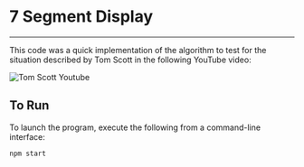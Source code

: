 # 7 Segment Display 

---

This code was a quick implementation of the algorithm to test for the situation described by Tom Scott in the following YouTube video:

![Tom Scott Youtube](https://www.youtube.com/watch?v=zp4BMR88260)


## To Run

To launch the program, execute the following from a command-line interface: 

```
npm start
```
